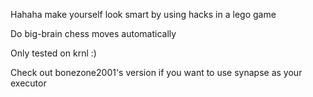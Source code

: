 Hahaha make yourself look smart by using hacks in a lego game

Do big-brain chess moves automatically

Only tested on krnl :)

Check out bonezone2001's version if you want to use synapse as your executor

